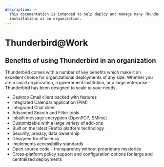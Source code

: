 ```yaml
---
description: >-
  This documentation is intended to help deploy and manage many Thunderbird
  installations at an organization.
---
```


# Thunderbird@Work

## Benefits of using Thunderbird in an organization

Thunderbird comes with a number of key benefits which make it an excellent choice for organizational deployments of any size. Whether you are a small organization, a government institution, or a large enterprise - Thunderbird has been designed to scale to your needs.

* Desktop Email client packed with features
* Integrated Calendar application \(PIM\)
* Integrated Chat client
* Advanced Search and Filter tools
* Inbuilt message encryption \(OpenPGP, SMime\)
* Customizable with a large variety of add-ons
* Built on the latest Firefox platform technology
* Security, privacy, data ownership
* Designed for efficiency
* Implements accessibility standards
* Open source code - transparency without proprietary mysteries
* Cross-platform policy support and configuration options for large and centralized deployments



